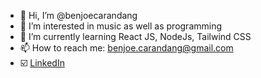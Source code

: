 - 👋 Hi, I’m @benjoecarandang
- 👀 I’m interested in music as well as programming
- 🌱 I’m currently learning React JS, NodeJs, Tailwind CSS
- 📫 How to reach me: benjoe.carandang@gmail.com
- ☑️ <a href="https://www.linkedin.com/in/benjoe-carandang-8021281a1/">LinkedIn</a>

<!---
benjoecarandang/benjoecarandang is a ✨ special ✨ repository because its `README.md` (this file) appears on your GitHub profile.
You can click the Preview link to take a look at your changes.
--->
